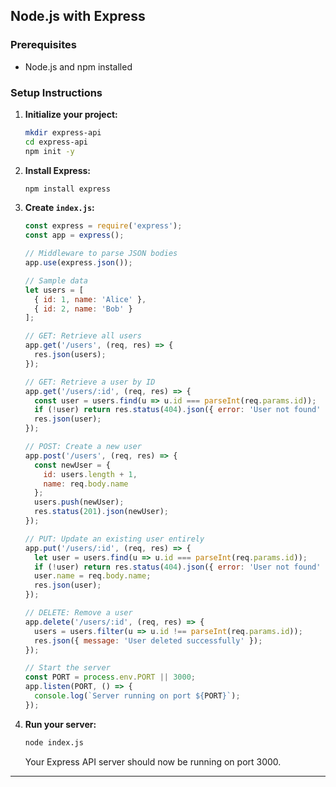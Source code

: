
## Node.js with Express

### Prerequisites
- Node.js and npm installed

### Setup Instructions
1. **Initialize your project:**
   ```bash
   mkdir express-api
   cd express-api
   npm init -y
   ```

2. **Install Express:**
   ```bash
   npm install express
   ```

3. **Create `index.js`:**
   ```javascript
   const express = require('express');
   const app = express();

   // Middleware to parse JSON bodies
   app.use(express.json());

   // Sample data
   let users = [
     { id: 1, name: 'Alice' },
     { id: 2, name: 'Bob' }
   ];

   // GET: Retrieve all users
   app.get('/users', (req, res) => {
     res.json(users);
   });

   // GET: Retrieve a user by ID
   app.get('/users/:id', (req, res) => {
     const user = users.find(u => u.id === parseInt(req.params.id));
     if (!user) return res.status(404).json({ error: 'User not found' });
     res.json(user);
   });

   // POST: Create a new user
   app.post('/users', (req, res) => {
     const newUser = {
       id: users.length + 1,
       name: req.body.name
     };
     users.push(newUser);
     res.status(201).json(newUser);
   });

   // PUT: Update an existing user entirely
   app.put('/users/:id', (req, res) => {
     let user = users.find(u => u.id === parseInt(req.params.id));
     if (!user) return res.status(404).json({ error: 'User not found' });
     user.name = req.body.name;
     res.json(user);
   });

   // DELETE: Remove a user
   app.delete('/users/:id', (req, res) => {
     users = users.filter(u => u.id !== parseInt(req.params.id));
     res.json({ message: 'User deleted successfully' });
   });

   // Start the server
   const PORT = process.env.PORT || 3000;
   app.listen(PORT, () => {
     console.log(`Server running on port ${PORT}`);
   });
   ```

4. **Run your server:**
   ```bash
   node index.js
   ```
   Your Express API server should now be running on port 3000.

---